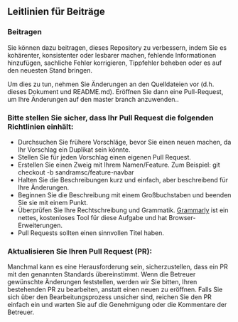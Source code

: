 ## Leitlinien für Beiträge

### Beitragen

Sie können dazu beitragen, dieses Repository zu verbessern, indem Sie es kohärenter, konsistenter oder lesbarer machen, fehlende Informationen hinzufügen, sachliche Fehler korrigieren, Tippfehler beheben oder es auf den neuesten Stand bringen.

Um dies zu tun, nehmen Sie Änderungen an den Quelldateien vor (d.h. dieses Dokument und README.md). Eröffnen Sie dann eine Pull-Request, um Ihre Änderungen auf den master branch anzuwenden..

### Bitte stellen Sie sicher, dass Ihr Pull Request die folgenden Richtlinien einhält:

- Durchsuchen Sie frühere Vorschläge, bevor Sie einen neuen machen, da Ihr Vorschlag ein Duplikat sein könnte.
- Stellen Sie für jeden Vorschlag einen eigenen Pull Request.
- Erstellen Sie einen Zweig mit Ihrem Namen/Feature. Zum Beispiel:
git checkout -b sandramsc/feature-navbar
- Halten Sie die Beschreibungen kurz und einfach, aber beschreibend für Ihre Änderungen.
- Beginnen Sie die Beschreibung mit einem Großbuchstaben und beenden Sie sie mit einem Punkt.
- Überprüfen Sie Ihre Rechtschreibung und Grammatik.
[Grammarly](https://www.grammarly.com/) ist ein nettes, kostenloses Tool für diese Aufgabe und hat Browser-Erweiterungen.
- Pull Requests sollten einen sinnvollen Titel haben.

### Aktualisieren Sie Ihren Pull Request (PR):

Manchmal kann es eine Herausforderung sein, sicherzustellen, dass ein PR mit den genannten Standards übereinstimmt. Wenn die Betreuer gewünschte Änderungen feststellen, werden wir Sie bitten, Ihren bestehenden PR zu bearbeiten, anstatt einen neuen zu eröffnen. Falls Sie sich über den Bearbeitungsprozess unsicher sind, reichen Sie den PR einfach ein und warten Sie auf die Genehmigung oder die Kommentare der Betreuer.